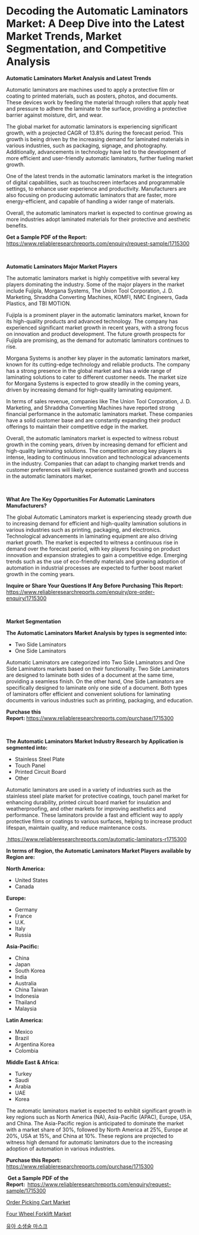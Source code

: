 <p><h1>Decoding the Automatic Laminators Market: A Deep Dive into the Latest Market Trends, Market Segmentation, and Competitive Analysis</h1></p><p><strong>Automatic Laminators Market Analysis and Latest Trends</strong></p>
<p><p>Automatic laminators are machines used to apply a protective film or coating to printed materials, such as posters, photos, and documents. These devices work by feeding the material through rollers that apply heat and pressure to adhere the laminate to the surface, providing a protective barrier against moisture, dirt, and wear.</p><p>The global market for automatic laminators is experiencing significant growth, with a projected CAGR of 13.8% during the forecast period. This growth is being driven by the increasing demand for laminated materials in various industries, such as packaging, signage, and photography. Additionally, advancements in technology have led to the development of more efficient and user-friendly automatic laminators, further fueling market growth.</p><p>One of the latest trends in the automatic laminators market is the integration of digital capabilities, such as touchscreen interfaces and programmable settings, to enhance user experience and productivity. Manufacturers are also focusing on producing automatic laminators that are faster, more energy-efficient, and capable of handling a wider range of materials.</p><p>Overall, the automatic laminators market is expected to continue growing as more industries adopt laminated materials for their protective and aesthetic benefits.</p></p>
<p><strong>Get a Sample PDF of the Report:&nbsp;</strong> <a href="https://www.reliableresearchreports.com/enquiry/request-sample/1715300">https://www.reliableresearchreports.com/enquiry/request-sample/1715300</a></p>
<p>&nbsp;</p>
<p><strong>Automatic Laminators Major Market Players</strong></p>
<p><p>The automatic laminators market is highly competitive with several key players dominating the industry. Some of the major players in the market include Fujipla, Morgana Systems, The Union Tool Corporation, J. D. Marketing, Shraddha Converting Machines, KOMFI, NMC Engineers, Gada Plastics, and TBI MOTION.</p><p>Fujipla is a prominent player in the automatic laminators market, known for its high-quality products and advanced technology. The company has experienced significant market growth in recent years, with a strong focus on innovation and product development. The future growth prospects for Fujipla are promising, as the demand for automatic laminators continues to rise.</p><p>Morgana Systems is another key player in the automatic laminators market, known for its cutting-edge technology and reliable products. The company has a strong presence in the global market and has a wide range of laminating solutions to cater to different customer needs. The market size for Morgana Systems is expected to grow steadily in the coming years, driven by increasing demand for high-quality laminating equipment.</p><p>In terms of sales revenue, companies like The Union Tool Corporation, J. D. Marketing, and Shraddha Converting Machines have reported strong financial performance in the automatic laminators market. These companies have a solid customer base and are constantly expanding their product offerings to maintain their competitive edge in the market.</p><p>Overall, the automatic laminators market is expected to witness robust growth in the coming years, driven by increasing demand for efficient and high-quality laminating solutions. The competition among key players is intense, leading to continuous innovation and technological advancements in the industry. Companies that can adapt to changing market trends and customer preferences will likely experience sustained growth and success in the automatic laminators market.</p></p>
<p>&nbsp;</p>
<p><strong>What Are The Key Opportunities For Automatic Laminators Manufacturers?</strong></p>
<p><p>The global Automatic Laminators market is experiencing steady growth due to increasing demand for efficient and high-quality lamination solutions in various industries such as printing, packaging, and electronics. Technological advancements in laminating equipment are also driving market growth. The market is expected to witness a continuous rise in demand over the forecast period, with key players focusing on product innovation and expansion strategies to gain a competitive edge. Emerging trends such as the use of eco-friendly materials and growing adoption of automation in industrial processes are expected to further boost market growth in the coming years.</p></p>
<p><strong>Inquire or Share Your Questions If Any Before Purchasing This Report:</strong> <a href="https://www.reliableresearchreports.com/enquiry/pre-order-enquiry/1715300">https://www.reliableresearchreports.com/enquiry/pre-order-enquiry/1715300</a></p>
<p>&nbsp;</p>
<p><strong>Market Segmentation</strong></p>
<p><strong>The Automatic Laminators Market Analysis by types is segmented into:</strong></p>
<p><ul><li>Two Side Laminators</li><li>One Side Laminators</li></ul></p>
<p><p>Automatic Laminators are categorized into Two Side Laminators and One Side Laminators markets based on their functionality. Two Side Laminators are designed to laminate both sides of a document at the same time, providing a seamless finish. On the other hand, One Side Laminators are specifically designed to laminate only one side of a document. Both types of laminators offer efficient and convenient solutions for laminating documents in various industries such as printing, packaging, and education.</p></p>
<p><strong>Purchase this Report:&nbsp;</strong><a href="https://www.reliableresearchreports.com/purchase/1715300">https://www.reliableresearchreports.com/purchase/1715300</a></p>
<p>&nbsp;</p>
<p><strong>The Automatic Laminators Market Industry Research by Application is segmented into:</strong></p>
<p><ul><li>Stainless Steel Plate</li><li>Touch Panel</li><li>Printed Circuit Board</li><li>Other</li></ul></p>
<p><p>Automatic laminators are used in a variety of industries such as the stainless steel plate market for protective coatings, touch panel market for enhancing durability, printed circuit board market for insulation and weatherproofing, and other markets for improving aesthetics and performance. These laminators provide a fast and efficient way to apply protective films or coatings to various surfaces, helping to increase product lifespan, maintain quality, and reduce maintenance costs.</p></p>
<p><a href="https://www.reliableresearchreports.com/automatic-laminators-r1715300">&nbsp;https://www.reliableresearchreports.com/automatic-laminators-r1715300</a></p>
<p><strong>In terms of Region, the Automatic Laminators Market Players available by Region are:</strong></p>
<p>
    <p> <strong> North America: </strong>
        <ul>
            <li>United States</li>
            <li>Canada</li>
        </ul>
        </p> 
    <p> <strong> Europe: </strong>
        <ul>
            <li>Germany</li>
            <li>France</li>
            <li>U.K.</li>
            <li>Italy</li>
            <li>Russia</li>
        </ul>
        </p> 
    <p> <strong> Asia-Pacific: </strong>
        <ul>
            <li>China</li>
            <li>Japan</li>
            <li>South Korea</li>
            <li>India</li>
            <li>Australia</li>
            <li>China Taiwan</li>
            <li>Indonesia</li>
            <li>Thailand</li>
            <li>Malaysia</li>
        </ul>
        </p> 
    <p> <strong> Latin America: </strong>
        <ul>
            <li>Mexico</li>
            <li>Brazil</li>
            <li>Argentina Korea</li>
            <li>Colombia</li>
        </ul>
        </p> 
    <p> <strong> Middle East & Africa: </strong>
        <ul>
            <li>Turkey</li>
            <li>Saudi</li>
            <li>Arabia</li>
            <li>UAE</li>
            <li>Korea</li>
        </ul>
    </p>
    </p>
<p><p>The automatic laminators market is expected to exhibit significant growth in key regions such as North America (NA), Asia-Pacific (APAC), Europe, USA, and China. The Asia-Pacific region is anticipated to dominate the market with a market share of 30%, followed by North America at 25%, Europe at 20%, USA at 15%, and China at 10%. These regions are projected to witness high demand for automatic laminators due to the increasing adoption of automation in various industries.</p></p>
<p><strong>Purchase this Report: </strong><a href="https://www.reliableresearchreports.com/purchase/1715300">https://www.reliableresearchreports.com/purchase/1715300</a></p>
<p>&nbsp;<strong>Get a Sample PDF of the Report:&nbsp;&nbsp;</strong><a href="https://www.reliableresearchreports.com/enquiry/request-sample/1715300">https://www.reliableresearchreports.com/enquiry/request-sample/1715300</a></p>
<p><strong></strong></p>
<p><p><a href="https://github.com/airdrophunter675/Market-Research-Report-List-1/blob/main/order-picking-cart-market.md">Order Picking Cart Market</a></p><p><a href="https://github.com/aafbctfl75/Market-Research-Report-List-1/blob/main/four-wheel-forklift-market.md">Four Wheel Forklift Market</a></p><p><a href="https://github.com/Nicolasrown5/Market-Research-Report-List-1/blob/main/2925916168654.md">유아 소생술 마스크</a></p></p>